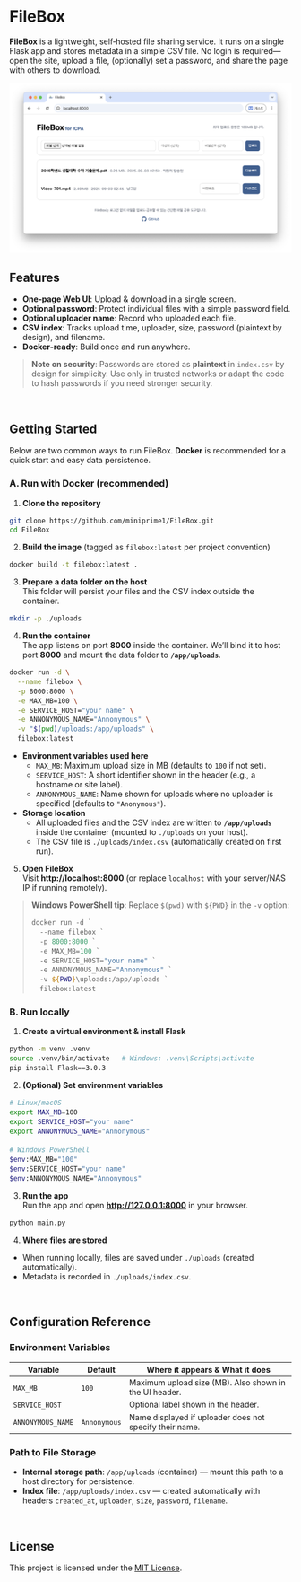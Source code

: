 # FileBox

**FileBox** is a lightweight, self‑hosted file sharing service. It runs on a single Flask app and stores metadata in a simple CSV file. No login is required—open the site, upload a file, (optionally) set a password, and share the page with others to download.

<p align="center">
  <img src="./Screenshot.png" alt="Screenshot" width="720">
</p>

## Features

- **One‑page Web UI**: Upload & download in a single screen.
- **Optional password**: Protect individual files with a simple password field.
- **Optional uploader name**: Record who uploaded each file.
- **CSV index**: Tracks upload time, uploader, size, password (plaintext by design), and filename.
- **Docker‑ready**: Build once and run anywhere.

> **Note on security**: Passwords are stored as **plaintext** in `index.csv` by design for simplicity. Use only in trusted networks or adapt the code to hash passwords if you need stronger security.


<br>


## Getting Started

Below are two common ways to run FileBox. **Docker** is recommended for a quick start and easy data persistence.

### A. Run with Docker (recommended)

1) **Clone the repository**  
```bash
git clone https://github.com/miniprime1/FileBox.git
cd FileBox
```

2) **Build the image** (tagged as `filebox:latest` per project convention)  
```bash
docker build -t filebox:latest .
```

3) **Prepare a data folder on the host**  
This folder will persist your files and the CSV index outside the container.
```bash
mkdir -p ./uploads
```

4) **Run the container**  
The app listens on port **8000** inside the container. We’ll bind it to host port **8000** and mount the data folder to **`/app/uploads`**.

```bash
docker run -d \
  --name filebox \
  -p 8000:8000 \
  -e MAX_MB=100 \
  -e SERVICE_HOST="your name" \
  -e ANNONYMOUS_NAME="Annonymous" \
  -v "$(pwd)/uploads:/app/uploads" \
  filebox:latest
```

- **Environment variables used here**
  - `MAX_MB`: Maximum upload size in MB (defaults to `100` if not set).
  - `SERVICE_HOST`: A short identifier shown in the header (e.g., a hostname or site label).
  - `ANNONYMOUS_NAME`: Name shown for uploads where no uploader is specified (defaults to `"Anonymous"`).
- **Storage location**
  - All uploaded files and the CSV index are written to **`/app/uploads`** inside the container (mounted to `./uploads` on your host).
  - The CSV file is `./uploads/index.csv` (automatically created on first run).

5) **Open FileBox**  
Visit **http://localhost:8000** (or replace `localhost` with your server/NAS IP if running remotely).

> **Windows PowerShell tip**: Replace `$(pwd)` with `${PWD}` in the `-v` option:
> ```powershell
> docker run -d `
>   --name filebox `
>   -p 8000:8000 `
>   -e MAX_MB=100 `
>   -e SERVICE_HOST="your name" `
>   -e ANNONYMOUS_NAME="Annonymous" `
>   -v ${PWD}\uploads:/app/uploads `
>   filebox:latest
> ```


### B. Run locally

1) **Create a virtual environment & install Flask**
```bash
python -m venv .venv
source .venv/bin/activate   # Windows: .venv\Scripts\activate
pip install Flask==3.0.3
```

2) **(Optional) Set environment variables**
```bash
# Linux/macOS
export MAX_MB=100
export SERVICE_HOST="your name"
export ANNONYMOUS_NAME="Annonymous"

# Windows PowerShell
$env:MAX_MB="100"
$env:SERVICE_HOST="your name"
$env:ANNONYMOUS_NAME="Annonymous"
```

3) **Run the app** <br>
Run the app and open **http://127.0.0.1:8000** in your browser.
```bash
python main.py
```

4) **Where files are stored**
- When running locally, files are saved under `./uploads` (created automatically).
- Metadata is recorded in `./uploads/index.csv`.

<br>

## Configuration Reference

### Environment Variables

| Variable       | Default | Where it appears & What it does                                    |
|----------------|---------|--------------------------------------------------------------------|
| `MAX_MB`       | `100`   | Maximum upload size (MB). Also shown in the UI header.             |
| `SERVICE_HOST` | ` `      | Optional label shown in the header.                                |
| `ANNONYMOUS_NAME` | `Annonymous`    | Name displayed if uploader does not specify their name.        |

### Path to File Storage

- **Internal storage path**: `/app/uploads` (container) — mount this path to a host directory for persistence.  
- **Index file**: `/app/uploads/index.csv` — created automatically with headers `created_at`, `uploader`, `size`, `password`, `filename`.

<br>

## License

This project is licensed under the [MIT License](LICENSE).